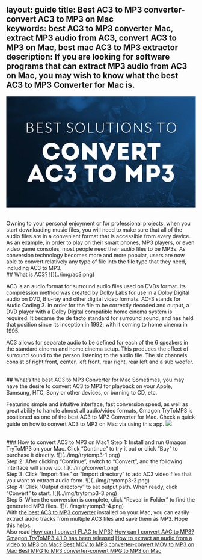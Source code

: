 layout: guide
title: Best AC3 to MP3 converter-convert AC3 to MP3 on Mac    
keywords: best AC3 to MP3 converter Mac, extract MP3 audio from AC3, convert AC3 to MP3 on Mac, best mac AC3 to MP3 extractor 
description: If you are looking for software programs that can extract MP3 audio from AC3 on Mac, you may wish to know what the best AC3 to MP3 Converter for Mac is. 
---

![](../img/convert_ac3_to_mp3.jpg)

<br>
Owning to your personal enjoyment or for professional projects, when you start downloading music files, you will need to make sure that all of the audio files are in a convenient format that is accessible from every device. As an example, in order to play on their smart phones, MP3 players, or even video game consoles, most people need their audio files to be MP3s. As conversion technology becomes more and more popular, users are now able to convert relatively any type of file into the file type that they need, including AC3 to MP3.

<br>
## What is AC3?
![](../img/ac3.png)

AC3 is an audio format for surround audio files used on  DVDs format. Its compression method was created by Dolby Labs for use in a Dolby Digital audio on DVD, Blu-ray and other digital video formats. AC-3 stands for Audio Coding 3. In order for the file to be correctly decoded and output, a DVD player with a Dolby Digital compatible home cinema system is required. It became the de facto standard for surround sound, and has held that position since its inception in 1992, with it coming to home cinema in 1995.

AC3 allows for separate audio to be defined for each of the 6 speakers in the standard cinema and home cinema setup. This produces the effect of surround sound to the person listening to the audio file. The six channels consist of right front, center, left front, rear right, rear left and a sub woofer.

<br>
## What’s the best AC3 to MP3 Converter for Mac
Sometimes, you may have the desire to convert AC3 to MP3 for playback on your Apple, Samsung, HTC, Sony or other devices, or burning to CD, etc. 

Featuring simple and intuitive interface, fast conversion speed, as well as great ability to handle almost all audio/video formats, Gmagon TryToMP3 is positioned as one of the best AC3 to MP3 Converter for Mac. Check a quick guide on how to convert AC3 to MP3 on Mac via using this app. 
<a href="https://gmagon.com/products/store/trytomp3/" target="_blank"> <img src="https://gmagon.com/asset/images/free-download.png"/></a>

<br>
### How to convert AC3 to MP3 on Mac?
Step 1: Install and run Gmagon TryToMP3 on your Mac. Click “Continue” to try it out or click “Buy” to purchase it directly.
![](../img/trytomp3-1.png)

<br>
Step 2: After clicking “Continue”, switch to “Convert”, and the following interface will show up. 
![](../img/convert.png)
<br>
Step 3: Click “Import files” or “Import directory” to add AC3 video files that you want to extract audio form.  
![](../img/trytomp3-2.png)
<br>
Step 4: Click “Output directory” to set output path. When ready, click “Convert” to start.
![](../img/trytomp3-3.png)
<br>
Step 5: When the conversion is complete, click “Reveal in Folder” to find the generated MP3 files. 
![](../img/trytomp3-4.png)

<br>
With <a href="https://gmagon.com/products/store/trytomp3/" target="_blank"> the best AC3 to MP3 converter</a> installed on your Mac, you can easily extract audio tracks from multiple AC3 files and save them as MP3. Hope this helps.  

<br>
Also read 
<a href="https://gmagon.com/guide/trytomp3/how-can-i-convert-flac-to-mp3.html" target="_blank" >How can I convert FLAC to MP3?</a>
<a href="https://gmagon.com/guide/trytomp3/how-can-i-convert-aac-to-mp3.html " target="_blank" >How can I convert AAC to MP3?</a>
<a href="https://gmagon.com/guide/trytomp3/trytomp3ver4.1.0.html" target="_blank" >Gmagon TryToMP3 4.1.0 has been released</a>
<a href="https://gmagon.com/guide/trytomp3/extract-audio-to-mp3-mac.html" target="_blank" >How to extract an audio from a video to MP3 on Mac? </a>
<a href="https://gmagon.com/guide/trytomp3/best-mov-to-mp3-converter.html" target="_blank" >Best MOV to MP3 converter-convert MOV to MP3 on Mac </a>
<a href="https://gmagon.com/guide/trytomp3/best-tool-to-convert-mpg-to-mp3.html" target="_blank" >Best MPG to MP3 converter-convert MPG to MP3 on Mac </a>



